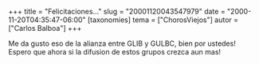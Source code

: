 +++
title = "Felicitaciones..."
slug = "20001120043547979"
date = "2000-11-20T04:35:47-06:00"
[taxonomies]
tema = ["ChorosViejos"]
autor = ["Carlos Balboa"]
+++

Me da gusto eso de la alianza entre GLIB y GULBC, bien por ustedes!
Espero que ahora si la difusion de estos grupos crezca aun mas!
